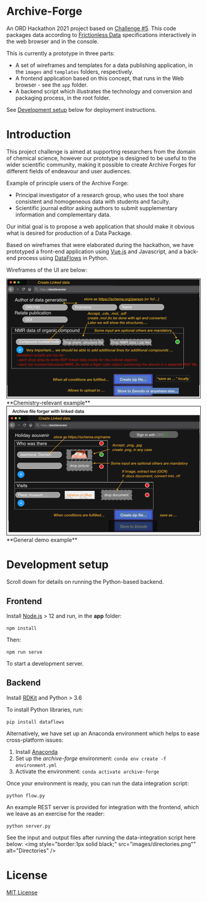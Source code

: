 # Archive-Forge

An ORD Hackathon 2021 project based on [Challenge #5](https://github.com/ORD-Hackathon/hackathon-2021/issues/5). This code packages data according to [Frictionless Data](https://frictionlessdata.io/specs/data-package/) specifications interactively in the web browser and in the console.

This is currently a prototype in three parts:

- A set of wireframes and templates for a data publishing application, in the `images` and `templates` folders, respectively.
- A frontend application based on this concept, that runs in the Web browser - see the `app` folder.
- A backend script which illustrates the technology and conversion and packaging process, in the root folder.

See [Development setup](#development-setup) below for deployment instructions.

# Introduction

This project challenge is aimed at supporting researchers from the domain of chemical science, however our prototype is designed to be useful to the wider scientific community, making it possible to create Archive Forges for different fields of endeavour and user audiences.

Example of principle users of the Archive Forge:

- Principal investigator of a research group, who uses the tool share consistent and homogeneous data with students and faculty.
- Scientific journal editor asking authors to submit supplementary information and complementary data.

Our initial goal is to propose a web application that should make it obvious what is desired for production of a Data Package.

Based on wireframes that were elaborated during the hackathon, we have prototyped a front-end application using [Vue.js](https://vuejs.org/) and Javascript, and a back-end process using [DataFlows](https://github.com/datahq/dataflows/) in Python.

Wireframes of the UI are below:

<img style="border:1px solid black;" src="images/chem.png" width="600" alt="Concept 1" />
**Chemistry-relevant example**

<img style="border:1px solid black;" src="images/demo.png" width="600" alt="Concept 2" />
**General demo example**

# Development setup

Scroll down for details on running the Python-based backend.

## Frontend

Install [Node.js](https://nodejs.org/en/) > 12 and run, in the **app** folder:

`npm install`

Then:

`npm run serve`

To start a development server.

## Backend

Install [RDKit](http://www.rdkit.org/docs/Install.html#fedora-centos-and-rhel) and Python > 3.6

To install Python libraries, run:

`pip install dataflows`

Alternatively, we have set up an Anaconda environment which helps to ease cross-platform issues:

1. Install [Anaconda](http://anaconda.org)
2. Set up the *archive-forge* environment: `conda env create -f environment.yml`
3. Activate the environment: `conda activate archive-forge`

Once your environment is ready, you can run the data integration script:

`python flow.py`

An example REST server is provided for integration with the frontend, which we leave as an exercise for the reader:

`python server.py`

See the input and output files after running the data-integration script here below:
<img style="border:1px solid black;" src="images/directories.png"" alt="Directories" />

# License

[MIT License](LICENSE)
